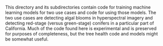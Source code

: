 This directory and its subdirectories contain code for training machine learning models for two use cases and code for using those models.
The two use cases are detecting algal blooms in hyperspectral imagery and detecting red-stage (versus green-stage) conifers in a particular part of California.
Much of the code found here is experimental and is preserved for purposes of completeness, but the tree health code and models might be somewhat useful.


